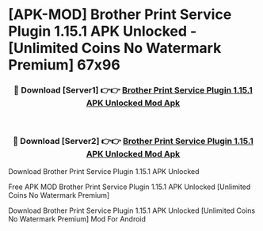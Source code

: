 # [APK-MOD] Brother Print Service Plugin 1.15.1 APK Unlocked - [Unlimited Coins No Watermark Premium] 67x96



<div align="center">
<h3>🔴 Download [Server1] 👉👉 <a href="https://momento.my/?title=Brother_Print_Service_Plugin_1.15.1_APK_Unlocked">Brother Print Service Plugin 1.15.1 APK Unlocked Mod Apk</a></h3><br>

<h3>🔴 Download [Server2] 👉👉 <a href="https://momento.my/?title=Brother_Print_Service_Plugin_1.15.1_APK_Unlocked">Brother Print Service Plugin 1.15.1 APK Unlocked Mod Apk</a></h3>
</div>



Download Brother Print Service Plugin 1.15.1 APK Unlocked 

Free APK MOD Brother Print Service Plugin 1.15.1 APK Unlocked [Unlimited Coins No Watermark Premium]

Download Brother Print Service Plugin 1.15.1 APK Unlocked [Unlimited Coins No Watermark Premium] Mod For Android
